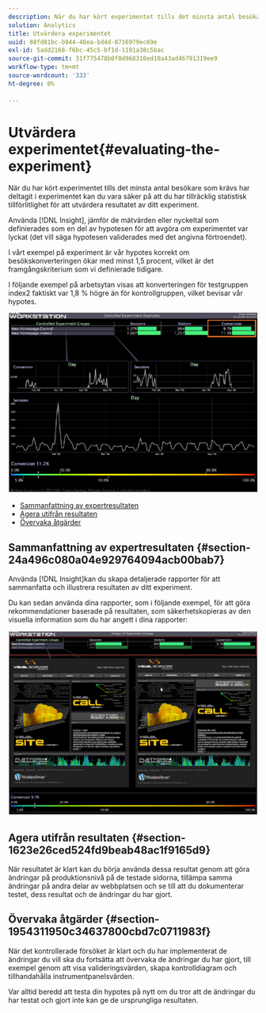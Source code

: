 ```yaml
---
description: När du har kört experimentet tills det minsta antal besökare som krävs har deltagit i experimentet kan du vara säker på att du har tillräcklig statistisk tillförlitlighet för att utvärdera resultatet av ditt experiment.
solution: Analytics
title: Utvärdera experimentet
uuid: 88fd81bc-b944-48ea-bd4d-8716979ec69e
exl-id: 5add2168-f6bc-45c5-bf1d-1191a38c5bac
source-git-commit: 31f775478b0f0d968310ed10a43ad46791319ee9
workflow-type: tm+mt
source-wordcount: '333'
ht-degree: 0%

---
```


# Utvärdera experimentet{#evaluating-the-experiment}

När du har kört experimentet tills det minsta antal besökare som krävs har deltagit i experimentet kan du vara säker på att du har tillräcklig statistisk tillförlitlighet för att utvärdera resultatet av ditt experiment.

Använda [!DNL Insight], jämför de mätvärden eller nyckeltal som definierades som en del av hypotesen för att avgöra om experimentet var lyckat (det vill säga hypotesen validerades med det angivna förtroendet).

I vårt exempel på experiment är vår hypotes korrekt om besökskonverteringen ökar med minst 1,5 procent, vilket är det framgångskriterium som vi definierade tidigare.

I följande exempel på arbetsytan visas att konverteringen för testgruppen index2 faktiskt var 1,8 % högre än för kontrollgruppen, vilket bevisar vår hypotes.

![](assets/experimentresults.png)

* [Sammanfattning av expertresultaten](../../../home/c-undst-ctrld-exp/c-vw-rslts/c-ev-exp.md#section-24a496c080a04e929764094acb00bab7)
* [Agera utifrån resultaten](../../../home/c-undst-ctrld-exp/c-vw-rslts/c-ev-exp.md#section-1623e26ced524fd9beab48ac1f9165d9)
* [Övervaka åtgärder](../../../home/c-undst-ctrld-exp/c-vw-rslts/c-ev-exp.md#section-1954311950c34637800cbd7c0711983f)

## Sammanfattning av expertresultaten {#section-24a496c080a04e929764094acb00bab7}

Använda [!DNL Insight]kan du skapa detaljerade rapporter för att sammanfatta och illustrera resultaten av ditt experiment.

Du kan sedan använda dina rapporter, som i följande exempel, för att göra rekommendationer baserade på resultaten, som säkerhetskopieras av den visuella information som du har angett i dina rapporter:

![](assets/experimentresults2.png)

## Agera utifrån resultaten {#section-1623e26ced524fd9beab48ac1f9165d9}

När resultatet är klart kan du börja använda dessa resultat genom att göra ändringar på produktionsnivå på de testade sidorna, tillämpa samma ändringar på andra delar av webbplatsen och se till att du dokumenterar testet, dess resultat och de ändringar du har gjort.

## Övervaka åtgärder {#section-1954311950c34637800cbd7c0711983f}

När det kontrollerade försöket är klart och du har implementerat de ändringar du vill ska du fortsätta att övervaka de ändringar du har gjort, till exempel genom att visa valideringsvärden, skapa kontrolldiagram och tillhandahålla instrumentpanelsvärden.

Var alltid beredd att testa din hypotes på nytt om du tror att de ändringar du har testat och gjort inte kan ge de ursprungliga resultaten.
